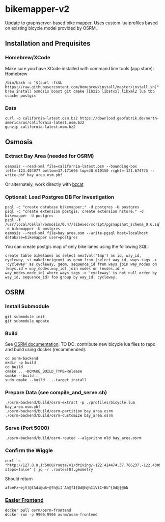 # bikemapper-v2
Update to graphserver-based bike mapper.  Uses custom lua profiles based on existing bicycle model provided by OSRM.

## Installation and Prequisites

### Homebrew/XCode
Make sure you have XCode installed with command line tools (app store).
Homebrew
```
/bin/bash -c "$(curl -fsSL https://raw.githubusercontent.com/Homebrew/install/master/install.sh)"
brew install osmosis boost git cmake libzip libstxxl libxml2 lua tbb ccache postgis
```

### Data
```
curl -o california-latest.osm.bz2 https://download.geofabrik.de/north-america/us/california-latest.osm.bz2
gunzip california-latest.osm.bz2
```

## Osmosis

### Extract Bay Area (needed for OSRM)
```
osmosis --read-xml file=california-latest.osm --bounding-box left=-123.404077 bottom=37.171696 top=38.619150 right=-121.674775 --write-pbf bay_area.osm.pbf
```
Or alternately, work directly with [bzcat](https://wiki.openstreetmap.org/wiki/Osmosis#Extracting_bounding_boxes)

### Optional: Load Postgres DB For Investigation
```
psql -c "create database bikemapper;" -d postgres -U postgres
psql -c "create extension postgis; create extension hstore;" -d bikemapper -U postgres
psql -f /usr/local/Cellar/osmosis/0.47/libexec/script/pgsnapshot_schema_0.6.sql -d bikemapper -U postgres
osmosis --read-xml file=bay_area.osm --write-pgsql host=localhost database=bikemapper user=postgres
```
You can create postgis map of only bike lanes using the following SQL:
```
create table bikelanes as select nextval('tmp') as id, way_id, cycleway, st_makeline(geom) as geom from (select way_id, ways.tags -> 'cycleway' as cycleway, geom, sequence_id from ways join way_nodes on (ways.id = way_nodes.way_id) join nodes on (nodes.id = way_nodes.node_id) where ways.tags -> 'cycleway' is not null order by way_id, sequence_id) foo group by way_id, cycleway;
```

## OSRM
### Install Submodule
```
git submodule init
git submodule update
```
### Build
See [OSRM documentation](https://github.com/Project-OSRM/osrm-backend/wiki/Building-OSRM).
TO DO: contribute new bicycle lua files to repo and build using docker (recommended).
```
cd osrm-backend
mkdir -p build
cd build
cmake .. -DCMAKE_BUILD_TYPE=Release
cmake --build .
sudo cmake --build . --target install
```
### Prepare Data (see compile_and_serve.sh)
```
./osrm-backend/build/osrm-extract -p ./profiles/bicycle.lua bay_area.osm.pbf
./osrm-backend/build/osrm-partition bay_area.osrm
./osrm-backend/build/osrm-customize bay_area.osrm
```

### Serve (Port 5000)
```
./osrm-backend/build/osrm-routed --algorithm mld bay_area.osrm
```

### Confirm the Wiggle
```
curl -s "http://127.0.0.1:5000/route/v1/driving/-122.424474,37.766237;-122.430911,37.779670?steps=false" | jq -r .routes[0].geometry
```
Should return
```
afoeFz~ejV]@lAdi@uS~@?h@iI`Ah@fI{Dd@h@hIiVtC~Bb^{Dd@|@bN
```

### [Easier Frontend](https://hub.docker.com/r/osrm/osrm-frontend/)
```
docker pull osrm/osrm-frontend
docker run -p 9966:9966 osrm/osrm-frontend
```
